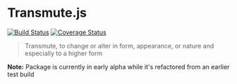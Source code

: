 # Transmute.js

[![Build Status](https://travis-ci.org/transmutejs/core.svg?branch=master)](https://travis-ci.org/transmutejs/core) [![Coverage Status](https://coveralls.io/repos/github/transmutejs/core/badge.svg?branch=master)](https://coveralls.io/github/transmutejs/core?branch=master)

> Transmute, to change or alter in form, appearance, or nature and especially to a higher form

**Note:** Package is currently in early alpha while it's refactored from an earlier test build
